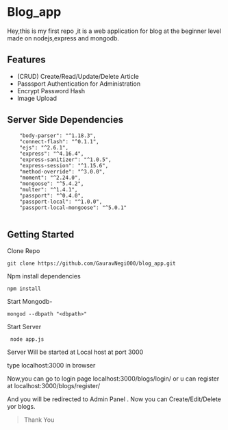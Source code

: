 # Blog_app
Hey,this is my first repo ,it is a web application for blog at the beginner level made on nodejs,express and mongodb.
## Features
- (CRUD) Create/Read/Update/Delete Article
- Passsport Authentication for Administration
- Encrypt Password Hash</i>
- Image Upload

## Server Side Dependencies
````
    "body-parser": "^1.18.3",
    "connect-flash": "^0.1.1",
    "ejs": "^2.6.1",
    "express": "^4.16.4",
    "express-sanitizer": "^1.0.5",
    "express-session": "^1.15.6",
    "method-override": "^3.0.0",
    "moment": "^2.24.0",
    "mongoose": "^5.4.2",
    "multer": "^1.4.1",
    "passport": "^0.4.0",
    "passport-local": "^1.0.0",
    "passport-local-mongoose": "^5.0.1"
    
   ````
   ## Getting Started

Clone Repo

````
git clone https://github.com/GauravNegi000/blog_app.git
````
Npm install dependencies

````
npm install
````
Start Mongodb-

````
mongod --dbpath "<dbpath>"
````
Start Server

````
 node app.js
````
Server Will be started at Local host at port 3000

type localhost:3000 in browser

Now,you can go to login page localhost:3000/blogs/login/ or u can register at localhost:3000/blogs/register/

And you will be redirected to Admin Panel .
Now you can Create/Edit/Delete yor blogs.

> Thank You
